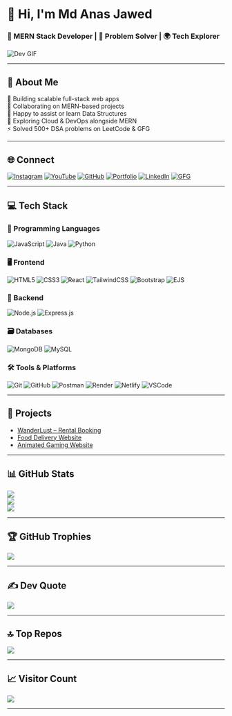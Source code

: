 # 👋 Hi, I'm Md Anas Jawed

### 🚀 MERN Stack Developer | 🔧 Problem Solver | 🌍 Tech Explorer

![Dev GIF](https://media.giphy.com/media/qgQUggAC3Pfv687qPC/giphy.gif)

---

## 💫 About Me

🔭 Building scalable full-stack web apps  
👯 Collaborating on MERN-based projects  
🤝 Happy to assist or learn Data Structures  
🌱 Exploring Cloud & DevOps alongside MERN  
⚡ Solved 500+ DSA problems on LeetCode & GFG

---

## 🌐 Connect

[![Instagram](https://img.shields.io/badge/Instagram-%23E4405F.svg?logo=Instagram&logoColor=white)](https://instagram.com/_a_4_anas)
[![YouTube](https://img.shields.io/badge/YouTube-%23FF0000.svg?logo=YouTube&logoColor=white)](https://youtube.com/@anaxgaming4772)
[![GitHub](https://img.shields.io/badge/GitHub-%23121011.svg?logo=github&logoColor=white)](https://github.com/modanas)
[![Portfolio](https://img.shields.io/badge/Portfolio-%23000000.svg?logo=vercel&logoColor=white)](https://portfolioobyanas.netlify.app/)
[![LinkedIn](https://img.shields.io/badge/LinkedIn-0077B5.svg?logo=linkedin&logoColor=white)](https://linkedin.com/in/md-anas-jawed-17623b183)
[![GFG](https://img.shields.io/badge/GFG-%2300FF00.svg?logo=geeksforgeeks&logoColor=white)](https://www.geeksforgeeks.org/user/md_anas_jawed/)

---

## 💻 Tech Stack

### 🧾 Programming Languages  
![JavaScript](https://img.shields.io/badge/JavaScript-F7DF1E?style=for-the-badge&logo=javascript&logoColor=black)
![Java](https://img.shields.io/badge/Java-ED8B00?style=for-the-badge&logo=openjdk&logoColor=white)
![Python](https://img.shields.io/badge/Python-3776AB?style=for-the-badge&logo=python&logoColor=white)

### 🖥️ Frontend  
![HTML5](https://img.shields.io/badge/HTML5-E34F26?style=for-the-badge&logo=html5&logoColor=white)
![CSS3](https://img.shields.io/badge/CSS3-1572B6?style=for-the-badge&logo=css3&logoColor=white)
![React](https://img.shields.io/badge/React-20232A?style=for-the-badge&logo=react&logoColor=61DAFB)
![TailwindCSS](https://img.shields.io/badge/TailwindCSS-38B2AC?style=for-the-badge&logo=tailwind-css&logoColor=white)
![Bootstrap](https://img.shields.io/badge/Bootstrap-563D7C?style=for-the-badge&logo=bootstrap&logoColor=white)
![EJS](https://img.shields.io/badge/EJS-B4CA65?style=for-the-badge&logo=ejs&logoColor=black)

### 🧠 Backend  
![Node.js](https://img.shields.io/badge/Node.js-339933?style=for-the-badge&logo=node.js&logoColor=white)
![Express.js](https://img.shields.io/badge/Express.js-404D59?style=for-the-badge&logo=express&logoColor=white)

### 🗃️ Databases  
![MongoDB](https://img.shields.io/badge/MongoDB-4EA94B?style=for-the-badge&logo=mongodb&logoColor=white)
![MySQL](https://img.shields.io/badge/MySQL-00758F?style=for-the-badge&logo=mysql&logoColor=white)

### 🛠️ Tools & Platforms  
![Git](https://img.shields.io/badge/Git-F05033?style=for-the-badge&logo=git&logoColor=white)
![GitHub](https://img.shields.io/badge/GitHub-121011?style=for-the-badge&logo=github&logoColor=white)
![Postman](https://img.shields.io/badge/Postman-FF6C37?style=for-the-badge&logo=postman&logoColor=white)
![Render](https://img.shields.io/badge/Render-46E3B7?style=for-the-badge&logo=render&logoColor=white)
![Netlify](https://img.shields.io/badge/Netlify-00C7B7?style=for-the-badge&logo=netlify&logoColor=white)
![VSCode](https://img.shields.io/badge/VSCode-007ACC?style=for-the-badge&logo=visual-studio-code&logoColor=white)

---

## 🧠 Projects

- [WanderLust – Rental Booking](https://github.com/modanas/Wanderlust)  
- [Food Delivery Website](https://github.com/modanas/Food-Delivery-FullStack)  
- [Animated Gaming Website](https://awwwardds.netlify.app/)

---

## 📊 GitHub Stats

![](https://github-readme-stats.vercel.app/api?username=modanas&theme=radical&hide_border=false&include_all_commits=true&count_private=true)  
![](https://github-readme-streak-stats.herokuapp.com/?user=modanas&theme=radical&hide_border=false)  
![](https://github-readme-stats.vercel.app/api/top-langs/?username=modanas&theme=radical&hide_border=false&layout=compact)

---

## 🏆 GitHub Trophies

![](https://github-profile-trophy.vercel.app/?username=modanas&theme=radical&no-frame=false&no-bg=false&margin-w=4)

---

## ✍️ Dev Quote

![](https://quotes-github-readme.vercel.app/api?type=horizontal&theme=radical)

---

## 🔝 Top Repos

![](https://github-contributor-stats.vercel.app/api?username=modanas&limit=5&theme=dark&combine_all_yearly_contributions=true)

---

## 📈 Visitor Count

[![](https://visitcount.itsvg.in/api?id=modanas&icon=5&color=13)](https://visitcount.itsvg.in)

---
